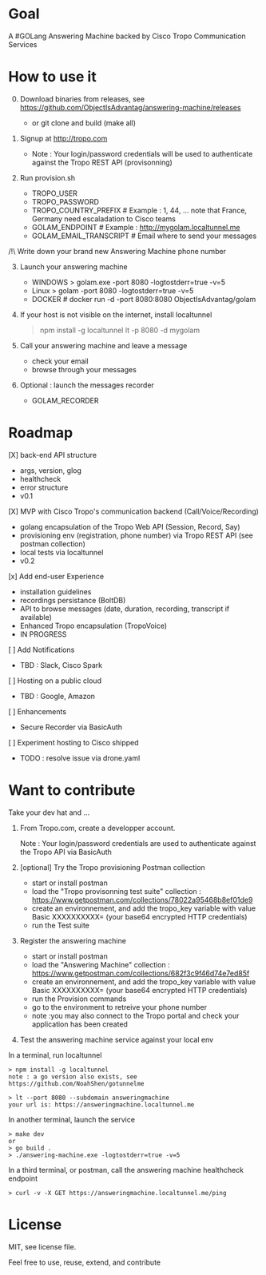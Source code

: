 # Goal

A #GOLang Answering Machine backed by Cisco Tropo Communication Services 


# How to use it

0. Download binaries from releases, see https://github.com/ObjectIsAdvantag/answering-machine/releases
   - or git clone and build (make all)
   
1. Signup at http://tropo.com
   - Note : Your login/password credentials will be used to authenticate against the Tropo REST API (provisonning) 

2. Run provision.sh
   - TROPO_USER
   - TROPO_PASSWORD
   - TROPO_COUNTRY_PREFIX       # Example : 1, 44, ... note that France, Germany need escaladation to Cisco teams
   - GOLAM_ENDPOINT             # Example : http://mygolam.localtunnel.me 
   - GOLAM_EMAIL_TRANSCRIPT     # Email where to send your messages
 
/!\ Write down your brand new Answering Machine phone number
   
3. Launch your answering machine
   - WINDOWS > golam.exe -port 8080 -logtostderr=true -v=5
   - Linux   > golam -port 8080 -logtostderr=true -v=5 
   - DOCKER  # docker run -d -port 8080:8080 ObjectIsAdvantag/golam

5. If your host is not visible on the internet, install localtunnel
   > npm install -g localtunnel
   > lt -p 8080 -d mygolam

6. Call your answering machine and leave a message
   - check your email
   - browse through your messages

7. Optional : launch the messages recorder
   - GOLAM_RECORDER
   

# Roadmap

[X] back-end API structure
   - args, version, glog
   - healthcheck
   - error structure
   - v0.1

[X] MVP with Cisco Tropo's communication backend (Call/Voice/Recording)
   - golang encapsulation of the Tropo Web API (Session, Record, Say)  
   - provisioning env (registration, phone number) via Tropo REST API (see postman collection)
   - local tests via localtunnel 
   - v0.2

[x] Add end-user Experience
   - installation guidelines 
   - recordings persistance (BoltDB)
   - API to browse messages (date, duration, recording, transcript if available)
   - Enhanced Tropo encapsulation (TropoVoice)
   - IN PROGRESS
      
[ ] Add Notifications
   - TBD : Slack, Cisco Spark

[ ] Hosting on a public cloud 
   - TBD : Google, Amazon
   
[ ] Enhancements
   - Secure Recorder via BasicAuth
   
[ ] Experiment hosting to Cisco shipped
   - TODO : resolve issue via drone.yaml 


# Want to contribute 

Take your dev hat and ...

1. From Tropo.com, create a developper account.

   Note : Your login/password credentials are used to authenticate against the Tropo API via BasicAuth
   
2. [optional] Try the Tropo provisioning Postman collection

   - start or install postman
   - load the "Tropo provisonning test suite" collection : https://www.getpostman.com/collections/78022a95468b8ef01de9
   - create an environnement, and add the tropo_key variable with value Basic XXXXXXXXXX= (your base64 encrypted HTTP credentials)
   - run the Test suite
   
3. Register the answering machine

   - start or install postman
   - load the "Answering Machine" collection : https://www.getpostman.com/collections/682f3c9f46d74e7ed85f
   - create an environnement, and add the tropo_key variable with value Basic XXXXXXXXXX= (your base64 encrypted HTTP credentials)
   - run the Provision commands
   - go to the environment to retreive your phone number
   - note :you may also connect to the Tropo portal and check your application has been created

4. Test the answering machine service against your local env 

In a terminal, run localtunnel

```
> npm install -g localtunnel
note : a go version also exists, see https://github.com/NoahShen/gotunnelme

> lt --port 8080 --subdomain answeringmachine
your url is: https://answeringmachine.localtunnel.me
```

In another terminal, launch the service 
```
> make dev 
or
> go build .
> ./answering-machine.exe -logtostderr=true -v=5
```

In a third terminal, or postman, call the answering machine healthcheck endpoint
```
> curl -v -X GET https://answeringmachine.localtunnel.me/ping
```


# License

MIT, see license file.

Feel free to use, reuse, extend, and contribute



